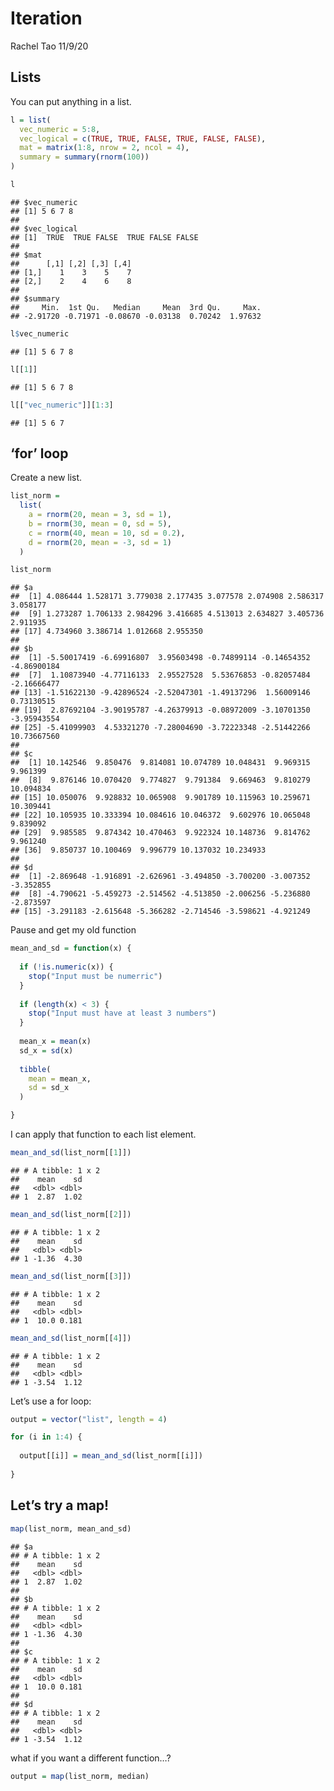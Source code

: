 Iteration
================
Rachel Tao
11/9/20

## Lists

You can put anything in a list.

``` r
l = list(
  vec_numeric = 5:8,
  vec_logical = c(TRUE, TRUE, FALSE, TRUE, FALSE, FALSE),
  mat = matrix(1:8, nrow = 2, ncol = 4),
  summary = summary(rnorm(100))
)
```

``` r
l
```

    ## $vec_numeric
    ## [1] 5 6 7 8
    ## 
    ## $vec_logical
    ## [1]  TRUE  TRUE FALSE  TRUE FALSE FALSE
    ## 
    ## $mat
    ##      [,1] [,2] [,3] [,4]
    ## [1,]    1    3    5    7
    ## [2,]    2    4    6    8
    ## 
    ## $summary
    ##     Min.  1st Qu.   Median     Mean  3rd Qu.     Max. 
    ## -2.91720 -0.71971 -0.08670 -0.03138  0.70242  1.97632

``` r
l$vec_numeric
```

    ## [1] 5 6 7 8

``` r
l[[1]]
```

    ## [1] 5 6 7 8

``` r
l[["vec_numeric"]][1:3]
```

    ## [1] 5 6 7

## ‘for’ loop

Create a new list.

``` r
list_norm = 
  list(
    a = rnorm(20, mean = 3, sd = 1),
    b = rnorm(30, mean = 0, sd = 5),
    c = rnorm(40, mean = 10, sd = 0.2),
    d = rnorm(20, mean = -3, sd = 1)
  )
```

``` r
list_norm
```

    ## $a
    ##  [1] 4.086444 1.528171 3.779038 2.177435 3.077578 2.074908 2.586317 3.058177
    ##  [9] 1.273287 1.706133 2.984296 3.416685 4.513013 2.634827 3.405736 2.911935
    ## [17] 4.734960 3.386714 1.012668 2.955350
    ## 
    ## $b
    ##  [1] -5.50017419 -6.69916807  3.95603498 -0.74899114 -0.14654352 -4.86900184
    ##  [7]  1.10873940 -4.77116133  2.95527528  5.53676853 -0.82057484 -2.16666477
    ## [13] -1.51622130 -9.42896524 -2.52047301 -1.49137296  1.56009146  0.73130515
    ## [19]  2.87692104 -3.90195787 -4.26379913 -0.08972009 -3.10701350 -3.95943554
    ## [25] -5.41099903  4.53321270 -7.28004690 -3.72223348 -2.51442266 10.73667560
    ## 
    ## $c
    ##  [1] 10.142546  9.850476  9.814081 10.074789 10.048431  9.969315  9.961399
    ##  [8]  9.876146 10.070420  9.774827  9.791384  9.669463  9.810279 10.094834
    ## [15] 10.050076  9.928832 10.065908  9.901789 10.115963 10.259671 10.309441
    ## [22] 10.105935 10.333394 10.084616 10.046372  9.602976 10.065048  9.839092
    ## [29]  9.985585  9.874342 10.470463  9.922324 10.148736  9.814762  9.961240
    ## [36]  9.850737 10.100469  9.996779 10.137032 10.234933
    ## 
    ## $d
    ##  [1] -2.869648 -1.916891 -2.626961 -3.494850 -3.700200 -3.007352 -3.352855
    ##  [8] -4.790621 -5.459273 -2.514562 -4.513850 -2.006256 -5.236880 -2.873597
    ## [15] -3.291183 -2.615648 -5.366282 -2.714546 -3.598621 -4.921249

Pause and get my old function

``` r
mean_and_sd = function(x) {
  
  if (!is.numeric(x)) {
    stop("Input must be numerric")
  }
  
  if (length(x) < 3) {
    stop("Input must have at least 3 numbers")
  }
  
  mean_x = mean(x)
  sd_x = sd(x)
  
  tibble(
    mean = mean_x,
    sd = sd_x
  )

}
```

I can apply that function to each list element.

``` r
mean_and_sd(list_norm[[1]])
```

    ## # A tibble: 1 x 2
    ##    mean    sd
    ##   <dbl> <dbl>
    ## 1  2.87  1.02

``` r
mean_and_sd(list_norm[[2]])
```

    ## # A tibble: 1 x 2
    ##    mean    sd
    ##   <dbl> <dbl>
    ## 1 -1.36  4.30

``` r
mean_and_sd(list_norm[[3]])
```

    ## # A tibble: 1 x 2
    ##    mean    sd
    ##   <dbl> <dbl>
    ## 1  10.0 0.181

``` r
mean_and_sd(list_norm[[4]])
```

    ## # A tibble: 1 x 2
    ##    mean    sd
    ##   <dbl> <dbl>
    ## 1 -3.54  1.12

Let’s use a for loop:

``` r
output = vector("list", length = 4)

for (i in 1:4) {
  
  output[[i]] = mean_and_sd(list_norm[[i]])
  
}
```

## Let’s try a map\!

``` r
map(list_norm, mean_and_sd)
```

    ## $a
    ## # A tibble: 1 x 2
    ##    mean    sd
    ##   <dbl> <dbl>
    ## 1  2.87  1.02
    ## 
    ## $b
    ## # A tibble: 1 x 2
    ##    mean    sd
    ##   <dbl> <dbl>
    ## 1 -1.36  4.30
    ## 
    ## $c
    ## # A tibble: 1 x 2
    ##    mean    sd
    ##   <dbl> <dbl>
    ## 1  10.0 0.181
    ## 
    ## $d
    ## # A tibble: 1 x 2
    ##    mean    sd
    ##   <dbl> <dbl>
    ## 1 -3.54  1.12

what if you want a different function…?

``` r
output = map(list_norm, median)
```
